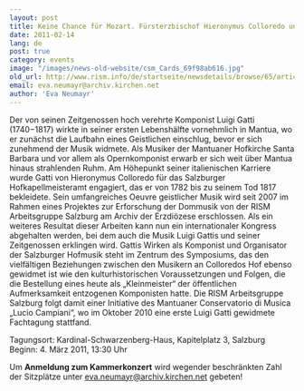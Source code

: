 ```yaml
---
layout: post
title: Keine Chance für Mozart. Fürsterzbischof Hieronymus Colloredo und seine Hofkapellmeister
date: 2011-02-14
lang: de
post: true
category: events
image: "/images/news-old-website/csm_Cards_69f98ab616.jpg"
old_url: http://www.rism.info/de/startseite/newsdetails/browse/65/article/64/no-chance-for-mozart-prince-archbishop-hieronymus-colloredo-and-the-musicians-of-his-court.html
email: eva.neumayr@archiv.kirchen.net
author: 'Eva Neumayr'
---
```


Der von seinen Zeitgenossen hoch verehrte Komponist Luigi Gatti (1740−1817) wirkte in seiner ersten Lebenshälfte vornehmlich in Mantua, wo er zunächst die Laufbahn eines Geistlichen einschlug, bevor er sich zunehmend der Musik widmete. Als Musiker der Mantuaner Hofkirche Santa Barbara und vor allem als Opernkomponist erwarb er sich weit über Mantua hinaus strahlenden Ruhm. Am Höhepunkt seiner italienischen Karriere wurde Gatti von Hieronymus Colloredo für das Salzburger Hofkapellmeisteramt engagiert, das er von 1782 bis zu seinem Tod 1817 bekleidete. Sein umfangreiches Oeuvre geistlicher Musik wird seit 2007 im Rahmen eines Projektes zur Erforschung der Dommusik von der RISM Arbeitsgruppe Salzburg am Archiv der Erzdiözese erschlossen. Als ein weiteres Resultat dieser Arbeiten kann nun ein internationaler Kongress abgehalten werden, bei dem auch die Musik Luigi Gattis und seiner Zeitgenossen erklingen wird. Gattis Wirken als Komponist und Organisator der Salzburger Hofmusik steht im Zentrum des Symposiums, das den vielfältigen Beziehungen zwischen den Musikern an Colloredos Hof ebenso gewidmet ist wie den kulturhistorischen Voraussetzungen und Folgen, die die Bestellung eines heute als „Kleinmeister“ der öffentlichen Aufmerksamkeit entzogenen Komponisten hatte. Die RISM Arbeitsgruppe Salzburg folgt damit einer Initiative des Mantuaner Conservatorio di Musica „Lucio Campiani“, wo im Oktober 2010 eine erste Luigi Gatti gewidmete Fachtagung stattfand.

Tagungsort: Kardinal-Schwarzenberg-Haus, Kapitelplatz 3, Salzburg
Beginn: 4. März 2011, 13:30 Uhr

Um **Anmeldung zum Kammerkonzert** wird wegender beschränkten Zahl der Sitzplätze unter [eva.neumayr@archiv.kirchen.net](mailto:eva.neumayr@archiv.kirchen.net "mailto:eva.neumayr@archiv.kirchen.net") gebeten!
